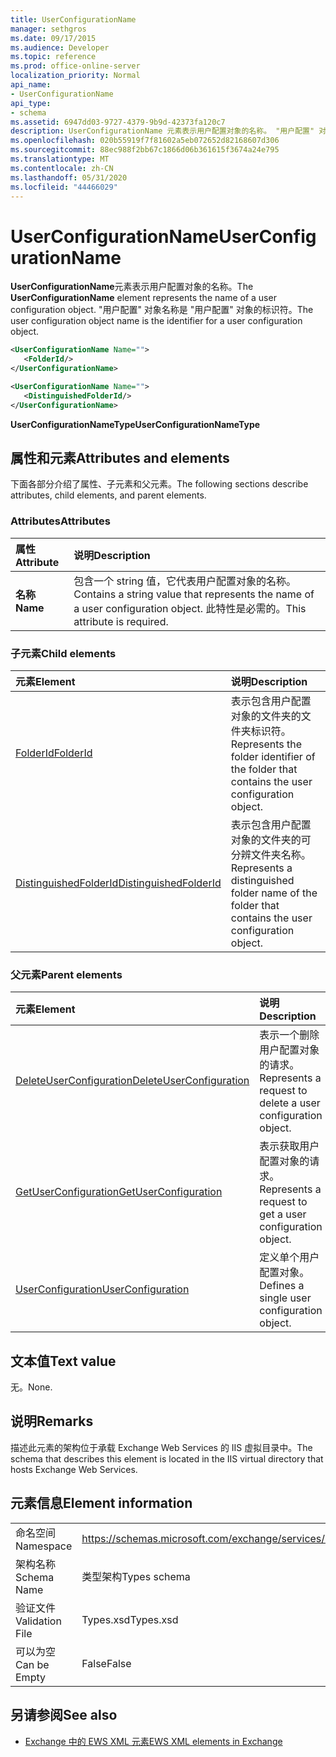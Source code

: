```yaml
---
title: UserConfigurationName
manager: sethgros
ms.date: 09/17/2015
ms.audience: Developer
ms.topic: reference
ms.prod: office-online-server
localization_priority: Normal
api_name:
- UserConfigurationName
api_type:
- schema
ms.assetid: 6947dd03-9727-4379-9b9d-42373fa120c7
description: UserConfigurationName 元素表示用户配置对象的名称。 "用户配置" 对象名称是 "用户配置" 对象的标识符。
ms.openlocfilehash: 020b55919f7f81602a5eb072652d82168607d306
ms.sourcegitcommit: 88ec988f2bb67c1866d06b361615f3674a24e795
ms.translationtype: MT
ms.contentlocale: zh-CN
ms.lasthandoff: 05/31/2020
ms.locfileid: "44466029"
---
```

# <a name="userconfigurationname"></a><span data-ttu-id="baa91-104">UserConfigurationName</span><span class="sxs-lookup"><span data-stu-id="baa91-104">UserConfigurationName</span></span>

<span data-ttu-id="baa91-105">**UserConfigurationName**元素表示用户配置对象的名称。</span><span class="sxs-lookup"><span data-stu-id="baa91-105">The **UserConfigurationName** element represents the name of a user configuration object.</span></span> <span data-ttu-id="baa91-106">"用户配置" 对象名称是 "用户配置" 对象的标识符。</span><span class="sxs-lookup"><span data-stu-id="baa91-106">The user configuration object name is the identifier for a user configuration object.</span></span> 
  
```XML
<UserConfigurationName Name="">
   <FolderId/>
</UserConfigurationName>
```

```XML
<UserConfigurationName Name="">
   <DistinguishedFolderId/> 
</UserConfigurationName>
```

<span data-ttu-id="baa91-107">**UserConfigurationNameType**</span><span class="sxs-lookup"><span data-stu-id="baa91-107">**UserConfigurationNameType**</span></span>

## <a name="attributes-and-elements"></a><span data-ttu-id="baa91-108">属性和元素</span><span class="sxs-lookup"><span data-stu-id="baa91-108">Attributes and elements</span></span>

<span data-ttu-id="baa91-109">下面各部分介绍了属性、子元素和父元素。</span><span class="sxs-lookup"><span data-stu-id="baa91-109">The following sections describe attributes, child elements, and parent elements.</span></span>
  
### <a name="attributes"></a><span data-ttu-id="baa91-110">Attributes</span><span class="sxs-lookup"><span data-stu-id="baa91-110">Attributes</span></span>

|<span data-ttu-id="baa91-111">**属性**</span><span class="sxs-lookup"><span data-stu-id="baa91-111">**Attribute**</span></span>|<span data-ttu-id="baa91-112">**说明**</span><span class="sxs-lookup"><span data-stu-id="baa91-112">**Description**</span></span>|
|:-----|:-----|
|<span data-ttu-id="baa91-113">**名称**</span><span class="sxs-lookup"><span data-stu-id="baa91-113">**Name**</span></span> <br/> |<span data-ttu-id="baa91-114">包含一个 string 值，它代表用户配置对象的名称。</span><span class="sxs-lookup"><span data-stu-id="baa91-114">Contains a string value that represents the name of a user configuration object.</span></span> <span data-ttu-id="baa91-115">此特性是必需的。</span><span class="sxs-lookup"><span data-stu-id="baa91-115">This attribute is required.</span></span>  <br/> |
   
### <a name="child-elements"></a><span data-ttu-id="baa91-116">子元素</span><span class="sxs-lookup"><span data-stu-id="baa91-116">Child elements</span></span>

|<span data-ttu-id="baa91-117">**元素**</span><span class="sxs-lookup"><span data-stu-id="baa91-117">**Element**</span></span>|<span data-ttu-id="baa91-118">**说明**</span><span class="sxs-lookup"><span data-stu-id="baa91-118">**Description**</span></span>|
|:-----|:-----|
|[<span data-ttu-id="baa91-119">FolderId</span><span class="sxs-lookup"><span data-stu-id="baa91-119">FolderId</span></span>](folderid.md) <br/> |<span data-ttu-id="baa91-120">表示包含用户配置对象的文件夹的文件夹标识符。</span><span class="sxs-lookup"><span data-stu-id="baa91-120">Represents the folder identifier of the folder that contains the user configuration object.</span></span>  <br/> |
|[<span data-ttu-id="baa91-121">DistinguishedFolderId</span><span class="sxs-lookup"><span data-stu-id="baa91-121">DistinguishedFolderId</span></span>](distinguishedfolderid.md) <br/> |<span data-ttu-id="baa91-122">表示包含用户配置对象的文件夹的可分辨文件夹名称。</span><span class="sxs-lookup"><span data-stu-id="baa91-122">Represents a distinguished folder name of the folder that contains the user configuration object.</span></span>  <br/> |
   
### <a name="parent-elements"></a><span data-ttu-id="baa91-123">父元素</span><span class="sxs-lookup"><span data-stu-id="baa91-123">Parent elements</span></span>

|<span data-ttu-id="baa91-124">**元素**</span><span class="sxs-lookup"><span data-stu-id="baa91-124">**Element**</span></span>|<span data-ttu-id="baa91-125">**说明**</span><span class="sxs-lookup"><span data-stu-id="baa91-125">**Description**</span></span>|
|:-----|:-----|
|[<span data-ttu-id="baa91-126">DeleteUserConfiguration</span><span class="sxs-lookup"><span data-stu-id="baa91-126">DeleteUserConfiguration</span></span>](deleteuserconfiguration.md) <br/> |<span data-ttu-id="baa91-127">表示一个删除用户配置对象的请求。</span><span class="sxs-lookup"><span data-stu-id="baa91-127">Represents a request to delete a user configuration object.</span></span>  <br/> |
|[<span data-ttu-id="baa91-128">GetUserConfiguration</span><span class="sxs-lookup"><span data-stu-id="baa91-128">GetUserConfiguration</span></span>](getuserconfiguration.md) <br/> |<span data-ttu-id="baa91-129">表示获取用户配置对象的请求。</span><span class="sxs-lookup"><span data-stu-id="baa91-129">Represents a request to get a user configuration object.</span></span>  <br/> |
|[<span data-ttu-id="baa91-130">UserConfiguration</span><span class="sxs-lookup"><span data-stu-id="baa91-130">UserConfiguration</span></span>](userconfiguration.md) <br/> |<span data-ttu-id="baa91-131">定义单个用户配置对象。</span><span class="sxs-lookup"><span data-stu-id="baa91-131">Defines a single user configuration object.</span></span>  <br/> |
   
## <a name="text-value"></a><span data-ttu-id="baa91-132">文本值</span><span class="sxs-lookup"><span data-stu-id="baa91-132">Text value</span></span>

<span data-ttu-id="baa91-133">无。</span><span class="sxs-lookup"><span data-stu-id="baa91-133">None.</span></span>
  
## <a name="remarks"></a><span data-ttu-id="baa91-134">说明</span><span class="sxs-lookup"><span data-stu-id="baa91-134">Remarks</span></span>

<span data-ttu-id="baa91-135">描述此元素的架构位于承载 Exchange Web Services 的 IIS 虚拟目录中。</span><span class="sxs-lookup"><span data-stu-id="baa91-135">The schema that describes this element is located in the IIS virtual directory that hosts Exchange Web Services.</span></span>
  
## <a name="element-information"></a><span data-ttu-id="baa91-136">元素信息</span><span class="sxs-lookup"><span data-stu-id="baa91-136">Element information</span></span>

|||
|:-----|:-----|
|<span data-ttu-id="baa91-137">命名空间</span><span class="sxs-lookup"><span data-stu-id="baa91-137">Namespace</span></span>  <br/> |https://schemas.microsoft.com/exchange/services/2006/types  <br/> |
|<span data-ttu-id="baa91-138">架构名称</span><span class="sxs-lookup"><span data-stu-id="baa91-138">Schema Name</span></span>  <br/> |<span data-ttu-id="baa91-139">类型架构</span><span class="sxs-lookup"><span data-stu-id="baa91-139">Types schema</span></span>  <br/> |
|<span data-ttu-id="baa91-140">验证文件</span><span class="sxs-lookup"><span data-stu-id="baa91-140">Validation File</span></span>  <br/> |<span data-ttu-id="baa91-141">Types.xsd</span><span class="sxs-lookup"><span data-stu-id="baa91-141">Types.xsd</span></span>  <br/> |
|<span data-ttu-id="baa91-142">可以为空</span><span class="sxs-lookup"><span data-stu-id="baa91-142">Can be Empty</span></span>  <br/> |<span data-ttu-id="baa91-143">False</span><span class="sxs-lookup"><span data-stu-id="baa91-143">False</span></span>  <br/> |
   
## <a name="see-also"></a><span data-ttu-id="baa91-144">另请参阅</span><span class="sxs-lookup"><span data-stu-id="baa91-144">See also</span></span>

- [<span data-ttu-id="baa91-145">Exchange 中的 EWS XML 元素</span><span class="sxs-lookup"><span data-stu-id="baa91-145">EWS XML elements in Exchange</span></span>](ews-xml-elements-in-exchange.md)

